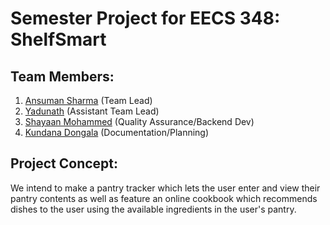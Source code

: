 # Semester Project for EECS 348: ShelfSmart
## Team Members:
1. [Ansuman Sharma](https://github.com/an-siuu-man) (Team Lead)
2. [Yadunath](https://github.com/TYadhunath) (Assistant Team Lead)
3. [Shayaan Mohammed](https://github.com/Shayaan04) (Quality Assurance/Backend Dev)
4. [Kundana Dongala](https://github.com/Kundana03) (Documentation/Planning)

## Project Concept:
We intend to make a pantry tracker which lets the user enter and view their pantry contents as well as feature an online cookbook which recommends dishes to the user using the available ingredients in the user's pantry.